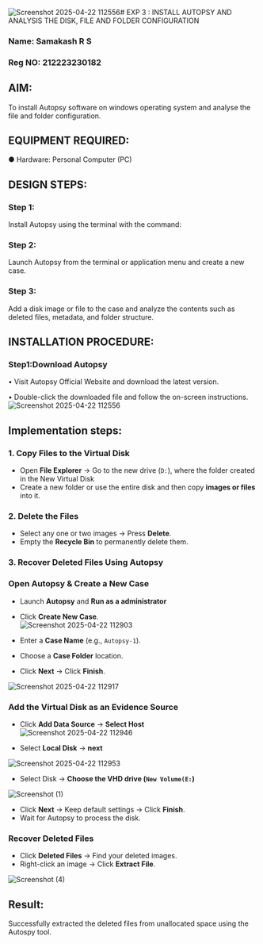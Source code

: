 ![Screenshot 2025-04-22 112556](https://github.com/user-attachments/assets/6f1533d2-d79d-4180-ae52-19a4ef99d4f1)# EXP 3 : INSTALL AUTOPSY AND ANALYSIS THE DISK, FILE AND FOLDER CONFIGURATION

### Name: Samakash R S
### Reg NO: 212223230182

## AIM:
To install Autopsy software on windows operating system and analyse the file and folder configuration.

## EQUIPMENT REQUIRED:
● Hardware: Personal Computer (PC)

## DESIGN STEPS:
### Step 1:
Install Autopsy using the terminal with the command:

### Step 2:
Launch Autopsy from the terminal or application menu and create a new case.

### Step 3:
Add a disk image or file to the case and analyze the contents such as deleted files, metadata, and folder structure.

## INSTALLATION PROCEDURE:
### Step1:Download Autopsy
• Visit Autopsy Official Website and download the latest version.

• Double-click the downloaded file and follow the on-screen instructions.
![Screenshot 2025-04-22 112556](https://github.com/user-attachments/assets/30fc778c-4685-4d3d-83a8-82f836dd2d55)


## **Implementation steps:**

### **1. Copy Files to the Virtual Disk**  
- Open **File Explorer** → Go to the new drive (`D:`), where the folder created in the New Virtual Disk
- Create a new folder or use the entire disk and then copy **images or files** into it.  

### **2. Delete the Files**  
- Select any one or two images → Press **Delete**.  
- Empty the **Recycle Bin** to permanently delete them.  

### **3. Recover Deleted Files Using Autopsy**  
### **Open Autopsy & Create a New Case** 

- Launch **Autopsy** and **Run as a administrator**  
- Click **Create New Case**.  
![Screenshot 2025-04-22 112903](https://github.com/user-attachments/assets/4db8a848-91f5-4b97-856d-8226df41b6c0)


- Enter a **Case Name** (e.g., `Autopsy-1`).  
- Choose a **Case Folder** location.  
- Click **Next** → Click **Finish**.  

![Screenshot 2025-04-22 112917](https://github.com/user-attachments/assets/c3a8975e-4bd3-4783-80d5-e482c3ab5e11)


### **Add the Virtual Disk as an Evidence Source**  
- Click **Add Data Source**  → **Select Host**
![Screenshot 2025-04-22 112946](https://github.com/user-attachments/assets/c74f240c-002a-4754-bd6f-7ce5e381282e)


- Select **Local Disk** → **next** 

![Screenshot 2025-04-22 112953](https://github.com/user-attachments/assets/763dd65b-07ab-47fa-8fa8-b091e86aca00)



- Select Disk → **Choose the VHD drive (`New Volume(E:`)**

![Screenshot (1)](https://github.com/user-attachments/assets/7d8e838f-0d9f-4ff5-9c40-49871aba673d)



- Click **Next** → Keep default settings → Click **Finish**.  
- Wait for Autopsy to process the disk.  

### **Recover Deleted Files**  


- Click **Deleted Files** → Find your deleted images.  
- Right-click an image → Click **Extract File**.  


![Screenshot (4)](https://github.com/user-attachments/assets/c86fd234-0f50-44d8-9a42-5bc324b1c277)



## Result:
Successfully extracted the deleted files from unallocated space using the Autospy tool.
